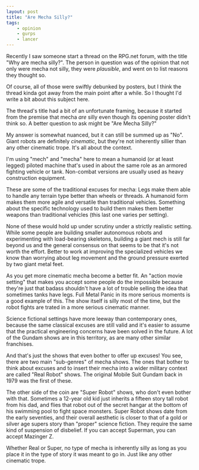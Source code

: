 ```yaml
---
layout: post
title: "Are Mecha Silly?"
tags:
    - opinion
    - gurps
    - lancer
---
```


Recently I saw someone start a thread on the RPG.net forum, with the title "Why
are mecha silly?". The person in question was of the opinion that not only were
mecha not silly, they were _plausible_, and went on to list reasons they thought
so.

Of course, all of those were swiftly debunked by posters, but I think the thread
kinda got away from the main point after a while. So I thought I'd write a bit
about this subject here.

The thread's title had a bit of an unfortunate framing, because it started from
the premise that mecha _are_ silly even though its opening poster didn't think
so. A better question to ask might be "Are Mecha Silly?"

My answer is somewhat nuanced, but it can still be summed up as "No". Giant
robots are definitely _cinematic_, but they're not inherently sillier than any
other cinematic trope. It's all about the context.

I'm using "mech" and "mecha" here to mean a humanoid (or at least legged)
piloted machine that's used in about the same role as an armored fighting
vehicle or tank. Non-combat versions are usually used as heavy construction
equipment.

These are some of the traditional excuses for mecha: Legs make them able to
handle any terrain type better than wheels or threads. A humanoid form makes
them more agile and versatile than traditional vehicles. Something about the
specific technology used to build them makes them better weapons than
traditional vehicles (this last one varies per setting).

None of these would hold up under scrutiny under a strictly realistic
setting. While some people are building smaller autonomous robots and
experimenting with load-bearing skeletons, building a giant mech is still far
beyond us and the general consensus on that seems to be that it's not worth the
effort. Better to work at improving the specialized vehicles we know than
worrying about leg movement and the ground pressure exerted by two giant metal
feet.

As you get more cinematic mecha become a better fit. An "action movie setting"
that makes you accept some people do the impossible because they're just that
badass shouldn't have a lot of trouble selling the idea that sometimes tanks
have legs. Full Metal Panic in its more serious moments is a good example of
this. The show itself is silly most of the time, but the robot fights are trated
in a more serious cinematic manner.

Science fictional settings have more leeway than contemporary ones, because the
same classical excuses are still valid and it's easier to assume that the
practical engineering concerns have been solved in the future. A lot of the
Gundam shows are in this territory, as are many other similar franchises.

And that's just the shows that even bother to offer up excuses! You see, there
are two main "sub-genres" of mecha shows. The ones that bother to think about
excuses and to insert their mecha into a wider military context are called "Real
Robot" shows. The original Mobile Suit Gundam back in 1979 was the first of
these.

The other side of the coin are "Super Robot" shows, who don't even bother with
that. Sometimes a 12-year old kid just inherits a fifteen story tall robot from
his dad, and flies that robot out of the secret hangar at the bottom of his
swimming pool to fight space monsters. Super Robot shows date from the early
seventies, and their overall aesthetic is closer to that of a gold or silver age
supers story than "proper" science fiction. They require the same kind of
suspension of disbelief. If you can accept Superman, you can accept Mazinger Z.

Whether Real or Super, no type of mecha is inherently silly as long as you place
it in the type of story it was meant to go in. Just like any other cinematic
trope.

[1]: https://www.youtube.com/watch?v=MR7xA2JbNCQ
